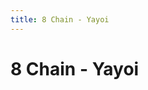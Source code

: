 ```yaml
---
title: 8 Chain - Yayoi
---
```

# 8 Chain - Yayoi
<ClientOnly>
<AssetLoader :reloadOnce="true" />
<GameSlides :jsonFileToLoad="'yayoi/8chain_yayoi_nov2.json'" :useRandomSeed="false" :useManualData="false" :replay="true"></GameSlides>

</ClientOnly>
